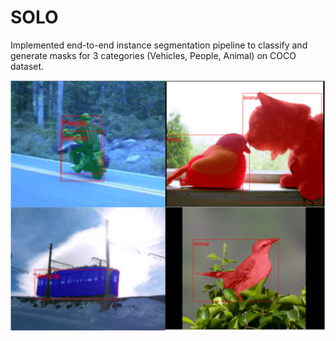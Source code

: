 # SOLO

Implemented end-to-end instance segmentation pipeline to classify and generate masks for 3 categories (Vehicles, People, Animal) on COCO dataset.

<img src="solo_op.png" width="800" height="400" />

<br/>
<br/>
